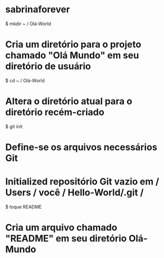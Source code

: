 sabrinaforever
==============
$ mkdir ~ / Olá-World 
# Cria um diretório para o projeto chamado "Olá Mundo" em seu diretório de usuário


$ cd ~ / Olá-World 
# Altera o diretório atual para o diretório recém-criado


$ git init 
# Define-se os arquivos necessários Git 

# Initialized repositório Git vazio em / Users / você / Hello-World/.git /

$ toque README 
# Cria um arquivo chamado "README" em seu diretório Olá-Mundo
